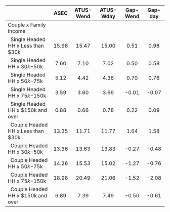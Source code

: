 
|                      |         ASEC |    ATUS-Wend |    ATUS-Wday |     Gap-Wend |      Gap-day |
| -------------------- | :----------: | :----------: | :----------: | :----------: | :----------: |
| Couple x Family Income |              |              |              |              |              |
| &nbsp;&nbsp;Single Headed HH x Less than $30k |        15.98 |        15.47 |        15.00 |         0.51 |         0.98 |
| &nbsp;&nbsp;Single Headed HH x $30k-$50k |         7.60 |         7.10 |         7.02 |         0.50 |         0.58 |
| &nbsp;&nbsp;Single Headed HH x $50k-$75k |         5.12 |         4.42 |         4.36 |         0.70 |         0.76 |
| &nbsp;&nbsp;Single Headed HH x $75k-$150k |         3.59 |         3.60 |         3.66 |        -0.01 |        -0.07 |
| &nbsp;&nbsp;Single Headed HH x $150k and over |         0.88 |         0.66 |         0.78 |         0.22 |         0.09 |
| &nbsp;&nbsp;Couple Headed HH x Less than $30k |        13.35 |        11.71 |        11.77 |         1.64 |         1.58 |
| &nbsp;&nbsp;Couple Headed HH x $30k-$50k |        13.36 |        13.63 |        13.83 |        -0.27 |        -0.48 |
| &nbsp;&nbsp;Couple Headed HH x $50k-$75k |        14.26 |        15.53 |        15.02 |        -1.27 |        -0.76 |
| &nbsp;&nbsp;Couple Headed HH x $75k-$150k |        18.98 |        20.49 |        21.06 |        -1.52 |        -2.08 |
| &nbsp;&nbsp;Couple Headed HH x $150k and over |         6.89 |         7.39 |         7.49 |        -0.50 |        -0.61 |

